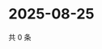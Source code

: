 # 2025-08-25

共 0 条

<!-- BEGIN ZHIHUQUESTIONS -->
<!-- 最后更新时间 Mon Aug 25 2025 15:12:43 GMT+0800 (China Standard Time) -->

<!-- END ZHIHUQUESTIONS -->
